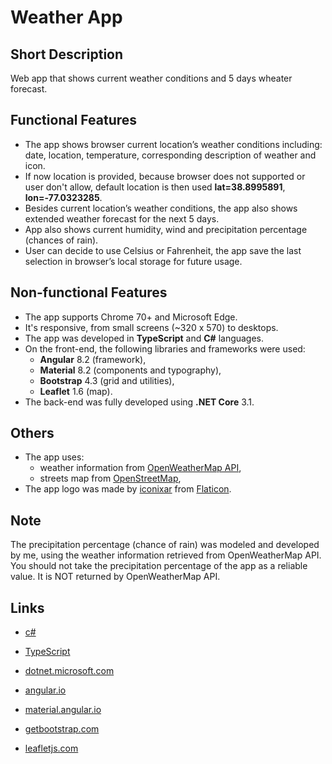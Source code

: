 # Weather App

## Short Description

Web app that shows current weather conditions and 5 days wheater forecast.

## Functional Features

* The app shows browser current location’s weather conditions including: date, location, temperature, corresponding description of weather and icon.
* If now location is provided, because browser does not supported or user don't allow, default location is then used __lat=38.8995891__, __lon=-77.0323285__.
* Besides current location’s weather conditions, the app also shows extended weather forecast for the next 5 days.
* App also shows current humidity, wind and precipitation percentage (chances of rain).
* User can decide to use Celsius or Fahrenheit, the app save the last selection in browser’s local storage for future usage.

## Non-functional Features

* The app supports Chrome 70+ and Microsoft Edge.
* It's responsive, from small screens (~320 x 570) to desktops.
* The app was developed in **TypeScript** and **C#** languages.
* On the front-end, the following libraries and frameworks were used:
  * **Angular** 8.2 (framework),
  * **Material** 8.2 (components and typography),
  * **Bootstrap** 4.3 (grid and utilities),
  * **Leaflet** 1.6 (map).
* The back-end was fully developed using **.NET Core** 3.1.

## Others

* The app uses:
  * weather information from [OpenWeatherMap API](https://openweathermap.org/api),
  * streets map from [OpenStreetMap](https://www.openstreetmap.org),
* The app logo was made by [iconixar](https://www.flaticon.com/authors/iconixar) from [Flaticon](https://www.flaticon.com/).

## Note

The precipitation percentage (chance of rain) was modeled and developed by me, using the weather information retrieved from OpenWeatherMap API. You should not take the precipitation percentage of the app as a reliable value. It is NOT returned by OpenWeatherMap API.

## Links

* [c#](https://docs.microsoft.com/en-us/dotnet/csharp/index)
* [TypeScript](https://www.typescriptlang.org)

* [dotnet.microsoft.com](https://dotnet.microsoft.com)
* [angular.io](https://angular.io)
* [material.angular.io](https://material.angular.io)
* [getbootstrap.com](https://getbootstrap.com)
* [leafletjs.com](https://leafletjs.com)
